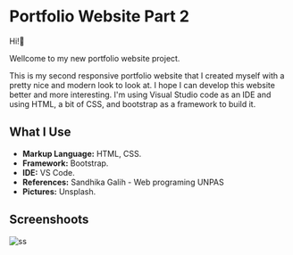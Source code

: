 # Portfolio Website Part 2

<p>Hi!👋</p>
<p>Wellcome to my new portfolio website project.</p>
<p>This is my second responsive portfolio website that I created myself with a pretty nice and modern look to look at. I hope I can develop this website better and more interesting. I'm using Visual Studio code as an IDE and using HTML, a bit of CSS, and bootstrap as a framework to build it.</p>


<h2>What I Use</h2>
<ul>
    <li><b>Markup Language:</b> HTML, CSS.</li>
  <li><b>Framework:</b> Bootstrap.</li>
    <li><b>IDE:</b> VS Code.</li>
    <li><b>References:</b> Sandhika Galih - Web programing UNPAS</li>
    <li><b>Pictures:</b> Unsplash.</li>
</ul>

<h2>Screenshoots</h2>
<img src="https://user-images.githubusercontent.com/84588706/152104379-b4028b45-0f17-4775-aa15-31126a148c8e.jpeg" alt="ss">
